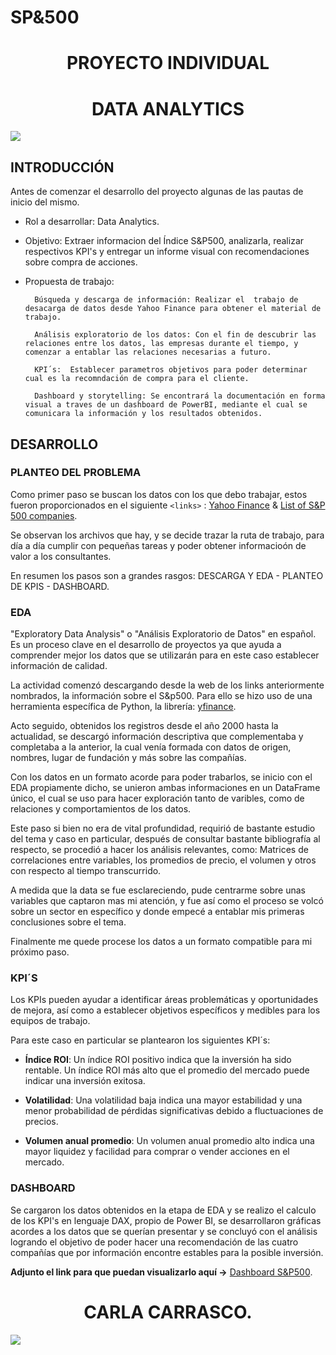 # SP&500

# <h1 align=center>PROYECTO INDIVIDUAL
## <h1 align=center> DATA ANALYTICS</h1>


![](https://blog.soyhenry.com/content/images/2021/02/HEADER-BLOG-NEGRO-01.jpg)





## **INTRODUCCIÓN**


Antes de comenzar el desarrollo del proyecto algunas de las pautas de inicio del mismo.

- Rol a desarrollar: Data Analytics.

- Objetivo:  Extraer informacion del Índice S&P500, analizarla, realizar respectivos KPI's y entregar un informe visual con recomendaciones sobre compra de acciones. 

- Propuesta de trabajo:

		Búsqueda y descarga de información: Realizar el  trabajo de desacarga de datos desde Yahoo Finance para obtener el material de trabajo.

		Análisis exploratorio de los datos: Con el fin de descubrir las relaciones entre los datos, las empresas durante el tiempo, y comenzar a entablar las relaciones necesarias a futuro.

		KPI´s:  Establecer parametros objetivos para poder determinar cual es la recomndación de compra para el cliente.

		Dashboard y storytelling: Se encontrará la documentación en forma visual a traves de un dashboard de PowerBI, mediante el cual se comunicara la información y los resultados obtenidos.


## **DESARROLLO**


### PLANTEO DEL PROBLEMA


Como primer paso se buscan los datos con los que debo trabajar, estos fueron proporcionados en el siguiente `<links>` : [Yahoo Finance](https://finance.yahoo.com/) & [List of S&P 500 companies](https://en.wikipedia.org/wiki/List_of_S%26P_500_companies).


Se observan los archivos que hay, y se decide trazar la ruta de trabajo, para día a día cumplir con pequeñas tareas y poder obtener informacioón de valor a los consultantes.


En resumen los pasos son a grandes rasgos: DESCARGA Y EDA - PLANTEO DE KPIS - DASHBOARD.


### EDA

"Exploratory Data Analysis" o "Análisis Exploratorio de Datos" en español. Es un proceso clave en el desarrollo de proyectos ya que ayuda a comprender mejor los datos que se utilizarán para en este caso establecer información de calidad.

La actividad comenzó descargando desde la web de los links anteriormente nombrados, la información sobre el S&p500. Para ello se hizo uso de una herramienta específica de Python, la librería: [yfinance](https://pypi.org/project/yfinance/). 

Acto seguido, obtenidos los registros desde el año 2000 hasta la actualidad, se descargó información descriptiva que complementaba y completaba a la anterior, la cual venía formada con datos de origen, nombres, lugar de fundación y más sobre las compañías.

Con los datos en un formato acorde para poder trabarlos, se inicio con el EDA propiamente dicho, se unieron ambas informaciones en un DataFrame único, el cual se uso para hacer exploración tanto de varibles, como de relaciones y comportamientos de los datos.

Este paso si bien no era de vital profundidad, requirió de bastante estudio del tema y caso en particular, después de consultar bastante bibliografía al respecto, se procedió a hacer los análisis relevantes, como: Matrices de correlaciones entre variables, los promedios de precio, el volumen y otros con respecto al tiempo transcurrido.

A medida que la data se fue esclareciendo, pude centrarme sobre unas variables que captaron mas mi atención, y fue así como el proceso se volcó sobre un sector en específico y  donde empecé a entablar mis primeras conclusiones sobre el tema.

Finalmente me quede procese los datos a un formato compatible para mi próximo paso.

### KPI´S

Los KPIs pueden ayudar a identificar áreas problemáticas y oportunidades de mejora, así como a establecer objetivos específicos y medibles para los equipos de trabajo.

Para este caso en particular se plantearon los siguientes KPI´s:

- **Índice ROI**: Un índice ROI positivo indica que la inversión ha sido rentable. Un índice ROI más alto que el promedio del mercado puede indicar una inversión exitosa.

- **Volatilidad**: Una volatilidad baja indica una mayor estabilidad y una menor probabilidad de pérdidas significativas debido a fluctuaciones de precios.

- **Volumen anual promedio**: Un volumen anual promedio alto indica una mayor liquidez y facilidad para comprar o vender acciones en el mercado.

### DASHBOARD

Se cargaron los datos obtenidos en la etapa de EDA y se realizo el calculo de los KPI's en lenguaje DAX, propio de Power BI, se desarrollaron gráficas acordes a los datos que se querían presentar y se concluyó con el análisis logrando el objetivo de poder hacer una recomendación de las cuatro compañías que por información encontre estables para la posible inversión. 

**Adjunto el link para que puedan visualizarlo aquí ->** [Dashboard S&P500](https://app.powerbi.com/view?r=eyJrIjoiODFkY2VkM2YtMDZmOC00YTY1LThjOTMtYjE0YjY1YTg2NTBiIiwidCI6ImZhYWIyZWQzLTBkYjYtNGU1NS05N2YyLWU5NTZhNzQ5NTU4NyIsImMiOjR9).


### <h1 align=center> CARLA CARRASCO.</h1>


![](https://blog.soyhenry.com/content/images/size/w2000/2022/11/Paid-Media_BlogBanner.png)
